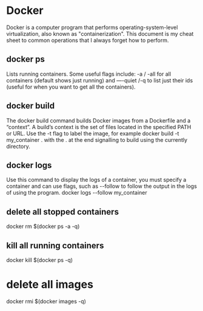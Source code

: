 # Docker
Docker is a computer program that performs operating-system-level virtualization, also known as "containerization". This document is my cheat sheet to common operations that I always forget how to perform.

## docker ps 
Lists running containers. Some useful flags include: -a / -all for all containers (default shows just running) and —-quiet /-q to list just their ids (useful for when you want to get all the containers).

## docker build
The docker build command builds Docker images from a Dockerfile and a “context”. A build’s context is the set of files located in the specified PATH or URL. Use the -t flag to label the image, for example docker build -t my_container . with the . at the end signalling to build using the currently directory.

## docker logs
Use this command to display the logs of a container, you must specify a container and can use flags, such as --follow to follow the output in the logs of using the program. docker logs --follow my_container

## delete all stopped containers
docker rm $(docker ps -a -q)

## kill all running containers
docker kill $(docker ps -q)

# delete all images
docker rmi $(docker images -q)

